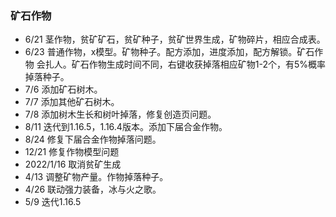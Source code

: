 ### 矿石作物
* 6/21 茎作物，贫矿矿石，贫矿种子，贫矿世界生成，矿物碎片，相应合成表。
* 6/23 普通作物，x模型。矿物种子。配方添加，进度添加，配方解锁。矿石作物
     会扎人。矿石作物生成时间不同，右键收获掉落相应矿物1-2个，有5%概率
     掉落种子。
* 7/6 添加矿石树木。
* 7/7 添加其他矿石树木。
* 7/8 添加树木生长和树叶掉落，修复创造页问题。
* 8/11 迭代到1.16.5，1.16.4版本。添加下届合金作物。
* 8/24 修复下届合金作物掉落问题。
* 12/21 修复作物模型问题
* 2022/1/16 取消贫矿生成
* 4/13 调整矿物产量。作物掉落种子。
* 4/26 联动强力装备，冰与火之歌。
* 5/9 迭代1.16.5